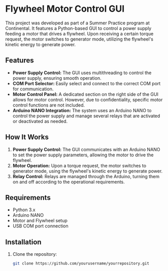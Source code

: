 # Flywheel Motor Control GUI

This project was developed as part of a Summer Practice program at Continental. It features a Python-based GUI to control a power supply feeding a motor that drives a flywheel. Upon receiving a certain torque request, the motor switches to generator mode, utilizing the flywheel's kinetic energy to generate power.

## Features

- **Power Supply Control:** The GUI uses multithreading to control the power supply, ensuring smooth operation.
- **COM Port Selector:** Easily select and connect to the correct COM port for communication.
- **Motor Control Panel:** A dedicated section on the right side of the GUI allows for motor control. However, due to confidentiality, specific motor control functions are not included.
- **Arduino NANO Integration:** The system uses an Arduino NANO to control the power supply and manage several relays that are activated or deactivated as needed.

## How It Works

1. **Power Supply Control:** The GUI communicates with an Arduino NANO to set the power supply parameters, allowing the motor to drive the flywheel.
2. **Motor Operation:** Upon a torque request, the motor switches to generator mode, using the flywheel's kinetic energy to generate power.
3. **Relay Control:** Relays are managed through the Arduino, turning them on and off according to the operational requirements.

## Requirements

- Python 3.x
- Arduino NANO
- Motor and Flywheel setup
- USB COM port connection

## Installation

1. Clone the repository:
   ```bash
   git clone https://github.com/yourusername/yourrepository.git
